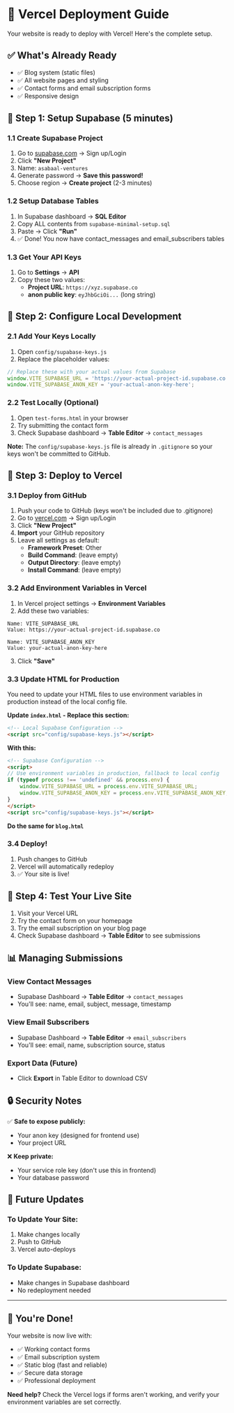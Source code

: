 # 🚀 Vercel Deployment Guide

Your website is ready to deploy with Vercel! Here's the complete setup.

## ✅ What's Already Ready
- ✅ Blog system (static files)
- ✅ All website pages and styling
- ✅ Contact forms and email subscription forms
- ✅ Responsive design

## 🔧 Step 1: Setup Supabase (5 minutes)

### 1.1 Create Supabase Project
1. Go to [supabase.com](https://supabase.com) → Sign up/Login
2. Click **"New Project"**
3. Name: `asabaal-ventures`
4. Generate password → **Save this password!**
5. Choose region → **Create project** (2-3 minutes)

### 1.2 Setup Database Tables
1. In Supabase dashboard → **SQL Editor**
2. Copy ALL contents from `supabase-minimal-setup.sql`
3. Paste → Click **"Run"**
4. ✅ Done! You now have contact_messages and email_subscribers tables

### 1.3 Get Your API Keys
1. Go to **Settings** → **API**
2. Copy these two values:
   - **Project URL**: `https://xyz.supabase.co`
   - **anon public key**: `eyJhbGciOi...` (long string)

## 🔧 Step 2: Configure Local Development

### 2.1 Add Your Keys Locally
1. Open `config/supabase-keys.js`
2. Replace the placeholder values:

```javascript
// Replace these with your actual values from Supabase
window.VITE_SUPABASE_URL = 'https://your-actual-project-id.supabase.co';
window.VITE_SUPABASE_ANON_KEY = 'your-actual-anon-key-here';
```

### 2.2 Test Locally (Optional)
1. Open `test-forms.html` in your browser
2. Try submitting the contact form
3. Check Supabase dashboard → **Table Editor** → `contact_messages`

**Note:** The `config/supabase-keys.js` file is already in `.gitignore` so your keys won't be committed to GitHub.

## 🚀 Step 3: Deploy to Vercel

### 3.1 Deploy from GitHub
1. Push your code to GitHub (keys won't be included due to .gitignore)
2. Go to [vercel.com](https://vercel.com) → Sign up/Login
3. Click **"New Project"**
4. **Import** your GitHub repository
5. Leave all settings as default:
   - **Framework Preset**: Other
   - **Build Command**: (leave empty)
   - **Output Directory**: (leave empty)
   - **Install Command**: (leave empty)

### 3.2 Add Environment Variables in Vercel
1. In Vercel project settings → **Environment Variables**
2. Add these two variables:

```
Name: VITE_SUPABASE_URL
Value: https://your-actual-project-id.supabase.co

Name: VITE_SUPABASE_ANON_KEY  
Value: your-actual-anon-key-here
```

3. Click **"Save"**

### 3.3 Update HTML for Production
You need to update your HTML files to use environment variables in production instead of the local config file.

**Update `index.html` - Replace this section:**
```html
<!-- Local Supabase Configuration -->
<script src="config/supabase-keys.js"></script>
```

**With this:**
```html
<!-- Supabase Configuration -->
<script>
// Use environment variables in production, fallback to local config
if (typeof process !== 'undefined' && process.env) {
    window.VITE_SUPABASE_URL = process.env.VITE_SUPABASE_URL;
    window.VITE_SUPABASE_ANON_KEY = process.env.VITE_SUPABASE_ANON_KEY;
}
</script>
<script src="config/supabase-keys.js"></script>
```

**Do the same for `blog.html`**

### 3.4 Deploy!
1. Push changes to GitHub
2. Vercel will automatically redeploy
3. ✅ Your site is live!

## 🧪 Step 4: Test Your Live Site

1. Visit your Vercel URL
2. Try the contact form on your homepage
3. Try the email subscription on your blog page
4. Check Supabase dashboard → **Table Editor** to see submissions

## 📊 Managing Submissions

### View Contact Messages
- Supabase Dashboard → **Table Editor** → `contact_messages`
- You'll see: name, email, subject, message, timestamp

### View Email Subscribers  
- Supabase Dashboard → **Table Editor** → `email_subscribers`
- You'll see: email, name, subscription source, status

### Export Data (Future)
- Click **Export** in Table Editor to download CSV

## 🔒 Security Notes

✅ **Safe to expose publicly:**
- Your anon key (designed for frontend use)
- Your project URL

❌ **Keep private:**
- Your service role key (don't use this in frontend)
- Your database password

## 🔄 Future Updates

### To Update Your Site:
1. Make changes locally
2. Push to GitHub  
3. Vercel auto-deploys

### To Update Supabase:
- Make changes in Supabase dashboard
- No redeployment needed

---

## 🎉 You're Done!

Your website is now live with:
- ✅ Working contact forms
- ✅ Email subscription system  
- ✅ Static blog (fast and reliable)
- ✅ Secure data storage
- ✅ Professional deployment

**Need help?** Check the Vercel logs if forms aren't working, and verify your environment variables are set correctly.